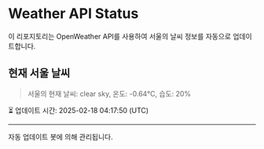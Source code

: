 
# Weather API Status

이 리포지토리는 OpenWeather API를 사용하여 서울의 날씨 정보를 자동으로 업데이트합니다.

## 현재 서울 날씨
> 서울의 현재 날씨: clear sky, 온도: -0.64°C, 습도: 20%

⏳ 업데이트 시간: 2025-02-18 04:17:50 (UTC)

---
자동 업데이트 봇에 의해 관리됩니다.
